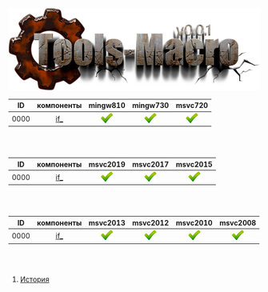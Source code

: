 
[![logo](../logo.png)](../home.md "for developers") 

[X1]: ../images/failed.png    "2021y-02m-15d"
[V1]: ../images/success.png   "2021y-02m-15d"
[E1]: ../images/nodata.png    "2021y-02m-15d"
[N1]: ../images/na.png        "2021y-02m-15d"

| **ID** | **компоненты** |  mingw810  |  mingw730  |  msvc720   |  
|:------:|:--------------:|:----------:|:----------:|:----------:|  
|  0000  | [if_][0]       | [![V1]][0] | [![V1]][0] | [![V1]][0] | 

<br />
<br />

| **ID** | **компоненты** |  msvc2019  |  msvc2017  |  msvc2015  |  
|:------:|:--------------:|:----------:|:----------:|:----------:|  
|  0000  | [if_][0]       | [![V1]][0] | [![V1]][0] | [![V1]][0] | 

<br />
<br />

| **ID** | **компоненты** |  msvc2013  |  msvc2012  |  msvc2010  |  msvc2008  |  
|:------:|:--------------:|:----------:|:----------:|:----------:|:----------:|  
|  0000  | [if_][0]       | [![V1]][0] | [![V1]][0] | [![V1]][0] | [![V1]][0] | 

<br />
<br />

[0]:  #if_   "мета-функция types/if_ (тот же самый enable_if, только с++03)"  

1) [История](../history.md)  


